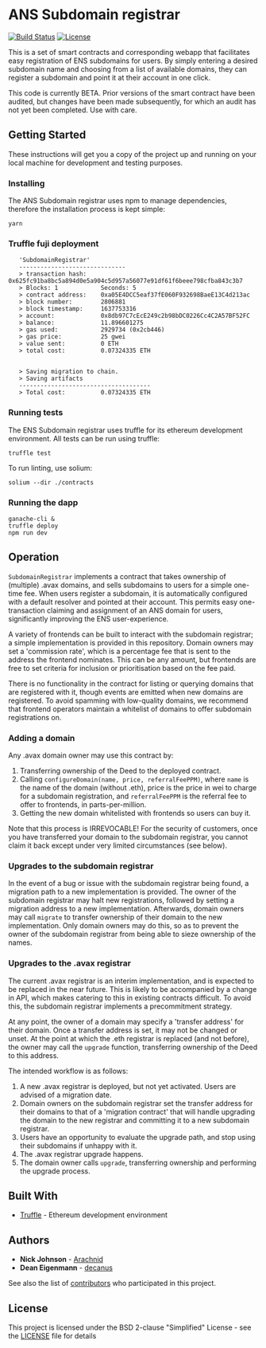 # ANS Subdomain registrar

[![Build Status](https://travis-ci.org/ensdomains/subdomain-registrar.svg?branch=master)](https://travis-ci.org/ensdomains/subdomain-registrar) [![License](https://img.shields.io/badge/License-BSD--2--Clause-blue.svg)](LICENSE)

This is a set of smart contracts and corresponding webapp that facilitates easy registration of ENS subdomains for users. By simply entering a desired subdomain name and choosing from a list of available domains, they can register a subdomain and point it at their account in one click.

This code is currently BETA. Prior versions of the smart contract have been audited, but changes have been made subsequently, for which an audit has not yet been completed. Use with care.

## Getting Started

These instructions will get you a copy of the project up and running on your local machine for development and testing purposes.

### Installing

The ANS Subdomain registrar uses npm to manage dependencies, therefore the installation process is kept simple:

```
yarn
```

### Truffle fuji deployment
```
   'SubdomainRegistrar'
   ------------------------------
   > transaction hash:    0x625fc91ba8bc5a894d0e5a904c5d957a56077e91df61f6beee798cfba843c3b7
   > Blocks: 1            Seconds: 5
   > contract address:    0xa05E4DCC5eaf37fE060F932698BaeE13C4d213ac
   > block number:        2806881
   > block timestamp:     1637753316
   > account:             0x8db97C7cEcE249c2b98bDC0226Cc4C2A57BF52FC
   > balance:             11.896601275
   > gas used:            2929734 (0x2cb446)
   > gas price:           25 gwei
   > value sent:          0 ETH
   > total cost:          0.07324335 ETH


   > Saving migration to chain.
   > Saving artifacts
   -------------------------------------
   > Total cost:          0.07324335 ETH
```

### Running tests

The ENS Subdomain registrar uses truffle for its ethereum development environment. All tests can be run using truffle:

```
truffle test
```

To run linting, use solium:

```
solium --dir ./contracts
```

### Running the dapp

```
ganache-cli &
truffle deploy
npm run dev
```

## Operation

`SubdomainRegistrar` implements a contract that takes ownership of (multiple) .avax domains, and sells subdomains to users for a simple one-time fee. When users register a subdomain, it is automatically configured with a default resolver and pointed at their account. This permits easy one-transaction claiming and assignment of an ANS domain for users, significantly improving the ENS user-experience.

A variety of frontends can be built to interact with the subdomain registrar; a simple implementation is provided in this repository. Domain owners may set a 'commission rate', which is a percentage fee that is sent to the address the frontend nominates. This can be any amount, but frontends are free to set criteria for inclusion or prioritisation based on the fee paid.

There is no functionality in the contract for listing or querying domains that are registered with it, though events are emitted when new domains are registered. To avoid spamming with low-quality domains, we recommend that frontend operators maintain a whitelist of domains to offer subdomain registrations on.

### Adding a domain

Any .avax domain owner may use this contract by:

 1. Transferring ownership of the Deed to the deployed contract.
 2. Calling `configureDomain(name, price, referralFeePPM)`, where `name` is the name of the domain (without .eth), price is the price in wei to charge for a subdomain registration, and `referralFeePPM` is the referral fee to offer to frontends, in parts-per-million.
 3. Getting the new domain whitelisted with frontends so users can buy it.

Note that this process is IRREVOCABLE! For the security of customers, once you have transferred your domain to the subdomain registrar, you cannot claim it back except under very limited circumstances (see below).

### Upgrades to the subdomain registrar

In the event of a bug or issue with the subdomain registrar being found, a migration path to a new implementation is provided. The owner of the subdomain registrar may halt new registrations, followed by setting a migration address to a new implementation. Afterwards, domain owners may call `migrate` to transfer ownership of their domain to the new implementation. Only domain owners may do this, so as to prevent the owner of the subdomain registrar from being able to sieze ownership of the names.

### Upgrades to the .avax registrar

The current .avax registrar is an interim implementation, and is expected to be replaced in the near future. This is likely to be accompanied by a change in API, which makes catering to this in existing contracts difficult. To avoid this, the subdomain registrar implements a precommitment strategy.

At any point, the owner of a domain may specify a 'transfer address' for their domain. Once a transfer address is set, it may not be changed or unset. At the point at which the .eth registrar is replaced (and not before), the owner may call the `upgrade` function, transferring ownership of the Deed to this address.

The intended workflow is as follows:

 1. A new .avax registrar is deployed, but not yet activated. Users are advised of a migration date.
 2. Domain owners on the subdomain registrar set the transfer address for their domains to that of a 'migration contract' that will handle upgrading the domain to the new registrar and committing it to a new subdomain registrar.
 3. Users have an opportunity to evaluate the upgrade path, and stop using their subdomains if unhappy with it.
 3. The .avax registrar upgrade happens.
 4. The domain owner calls `upgrade`, transferring ownership and performing the upgrade process.

## Built With
* [Truffle](https://github.com/trufflesuite/truffle) - Ethereum development environment


## Authors

* **Nick Johnson** - [Arachnid](https://github.com/Arachnid)
* **Dean Eigenmann** - [decanus](https://github.com/decanus)

See also the list of [contributors](https://github.com/ensdomains/subdomain-registrar/contributors) who participated in this project.

## License

This project is licensed under the BSD 2-clause "Simplified" License - see the [LICENSE](LICENSE) file for details
